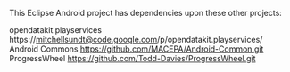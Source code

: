 This Eclipse Android project has dependencies upon these other projects:

opendatakit.playservices      https://mitchellsundt@code.google.com/p/opendatakit.playservices/
Android Commons      https://github.com/MACEPA/Android-Common.git
ProgressWheel      https://github.com/Todd-Davies/ProgressWheel.git

